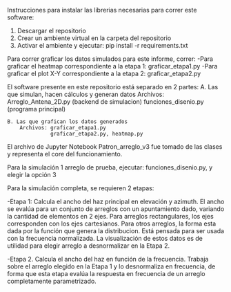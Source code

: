 Instrucciones para instalar las librerias necesarias para correr este software:

1. Descargar el repositorio
2. Crear un ambiente virtual en la carpeta del repositorio
3. Activar el ambiente y ejecutar:
    pip install -r requirements.txt

Para correr graficar los datos simulados para este informe, correr:
    -Para graficar el heatmap correspondiente a la etapa 1: graficar_etapa1.py
    -Para graficar el plot X-Y correspondiente a la etapa 2: graficar_etapa2.py


El software presente en este repositorio está separado en 2 partes:
    A. Las que simulan, hacen cálculos y generan datos
        Archivos: Arreglo_Antena_2D.py (backend de simulacion)
                  funciones_disenio.py (programa principal)
    
    B. Las que grafican los datos generados
        Archivos: graficar_etapa1.py
                  graficar_etapa2.py, heatmap.py

El archivo de Jupyter Notebook Patron_arreglo_v3 fue tomado de las clases
y representa el core del funcionamiento.

Para la simulación 1 arreglo de prueba, ejecutar:
    funciones_disenio.py,
y elegir la opción 3

Para la simulación completa, se requieren 2 etapas:

-Etapa 1: Calcula el ancho del haz principal en elevación y azimuth. El ancho se evalúa para un conjunto de arreglos con un apuntamiento dado, variando la cantidad de elementos
en 2 ejes. Para arreglos rectangulares, los ejes corresponden con los ejes cartesianos. 
Para otros arreglos, la forma esta dada por la función que genera la distribucion. Está 
pensada para ser usada con la frecuencia normalizada. La visualización de estos datos es de utilidad para elegir arreglo a desnormalizar en la Etapa 2.

-Etapa 2. Calcula el ancho del haz en función de la frecuencia. Trabaja sobre el arreglo elegido en la Etapa 1 y lo desnormaliza en frecuencia, de forma que esta etapa evalúa la respuesta en frecuencia de un arreglo completamente parametrizado.


